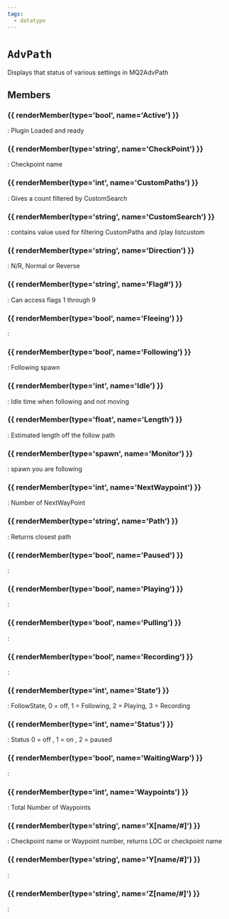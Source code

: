 ```yaml
---
tags:
  - datatype
---
```

# `AdvPath`

<!--dt-desc-start-->
Displays that status of various settings in MQ2AdvPath
<!--dt-desc-end-->

## Members
<!--dt-members-start-->
### {{ renderMember(type='bool', name='Active') }}

:   Plugin Loaded and ready

### {{ renderMember(type='string', name='CheckPoint') }}

:   Checkpoint name

### {{ renderMember(type='int', name='CustomPaths') }}

:   Gives a count filtered by CustomSearch

### {{ renderMember(type='string', name='CustomSearch') }}

:   contains value used for filtering CustomPaths and /play listcustom

### {{ renderMember(type='string', name='Direction') }}

:   N/R, Normal or Reverse

### {{ renderMember(type='string', name='Flag#') }}

:   Can access flags 1 through 9

### {{ renderMember(type='bool', name='Fleeing') }}

:   

### {{ renderMember(type='bool', name='Following') }}

:   Following spawn

### {{ renderMember(type='int', name='Idle') }}

:   Idle time when following and not moving

### {{ renderMember(type='float', name='Length') }}

:   Estimated length off the follow path

### {{ renderMember(type='spawn', name='Monitor') }}

:   spawn you are following

### {{ renderMember(type='int', name='NextWaypoint') }}

:   Number of NextWayPoint

### {{ renderMember(type='string', name='Path') }}

:   Returns closest path

### {{ renderMember(type='bool', name='Paused') }}

:   

### {{ renderMember(type='bool', name='Playing') }}

:   

### {{ renderMember(type='bool', name='Pulling') }}

:   

### {{ renderMember(type='bool', name='Recording') }}

:   

### {{ renderMember(type='int', name='State') }}

:   FollowState, 0 = off, 1 = Following, 2 = Playing, 3 = Recording

### {{ renderMember(type='int', name='Status') }}

:   Status 0 = off , 1 = on , 2 = paused

### {{ renderMember(type='bool', name='WaitingWarp') }}

:   

### {{ renderMember(type='int', name='Waypoints') }}

:   Total Number of Waypoints

### {{ renderMember(type='string', name='X[name/#]') }}

:   Checkpoint name or Waypoint number, returns LOC or checkpoint name

### {{ renderMember(type='string', name='Y[name/#]') }}

:   

### {{ renderMember(type='string', name='Z[name/#]') }}

:   

<!--dt-members-end-->

<!--dt-linkrefs-start-->
[bool]: ../macroquest/reference/data-types/datatype-bool.md
[float]: ../macroquest/reference/data-types/datatype-float.md
[int]: ../macroquest/reference/data-types/datatype-int.md
[spawn]: ../macroquest/reference/data-types/datatype-spawn.md
[string]: ../macroquest/reference/data-types/datatype-string.md
<!--dt-linkrefs-end-->
